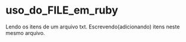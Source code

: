 # uso_do_FILE_em_ruby
Lendo os itens de um arquivo txt.
Escrevendo(adicionando) itens neste mesmo arquivo.

